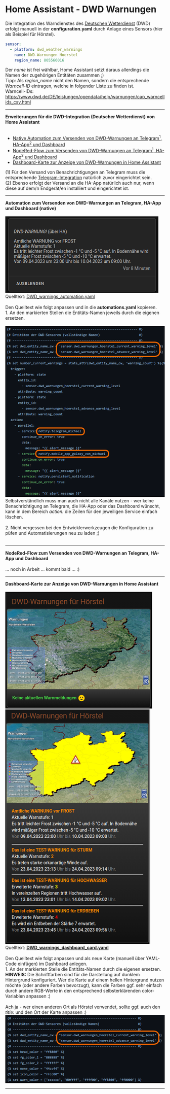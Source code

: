 # Home Assistant - DWD Warnungen

Die Integration des Warndienstes des <a href="https://www.dwd.de/">Deutschen Wetterdienst</a> (DWD) erfolgt manuell in der <b>configuration.yaml</b> durch Anlage eines Sensors (hier als Beispiel für Hörstel).<br/>
```yaml
sensor:
  - platform: dwd_weather_warnings
    name: DWD-Warnungen Hoerstel
    region_name: 805566016
```
Der <i>name</i> ist frei wählbar, Home Assistant setzt daraus allerdings die Namen der zugehörigen Entitäten zusammen ;)<br />
Tipp: Als <i>region_name</i> nicht den Namen, sondern die entsprechende <i>Warncell-ID</i> eintragen, welche in folgender Liste zu finden ist.<br />
Warncell-IDs: https://www.dwd.de/DE/leistungen/opendata/help/warnungen/cap_warncellids_csv.html

<hr>
<strong>Erweiterungen für die DWD-Integration (Deutscher Wetterdienst) von Home Assistant</strong><br />
<br />
<ul>
<li><a href="#automation">Native Automation zum Versenden von DWD-Warnungen an Telegram<sup>1</sup>, HA-App<sup>2</sup> und Dashboard</a></li>
<li><a href="#nodered">NodeRed-Flow zum Versenden von DWD-Warnungen an Telegram<sup>1</sup>, HA-App<sup>2</sup> und Dashboard</a></li>
<li><a href="#dashboard">Dashboard-Karte zur Anzeige von DWD-Warnungen in Home Assistant</a></li>
</ul>
(1) Für den Versand von Benachrichtigungen an Telegram muss die entsprechende <a href="https://www.home-assistant.io/integrations/telegram">Telegram-Integration</a> natürlich zuvor eingerichtet sein.<br />
(2) Ebenso erfolgt der Versand an die HA-App natürlich auch nur, wenn diese auf dem/n Endgerät/en installiert und eingerichtet ist.<br />

<a id="automation"></a>
<hr>
<strong>Automation zum Versenden von DWD-Warnungen an Telegram, HA-App und Dashboard (native)</strong><br />
<br />
<img src="./img/DWD_img_notification.png">
Quelltext: <a href="https://github.com/migacode/home-assistant/blob/main/dwd/DWD_warnings_automation.yaml">DWD_warnings_automation.yaml</a><br />
<br />
Den Quelltext wie folgt anpassen und in die <b>automations.yaml</b> kopieren.<br />
1. An den markierten Stellen die Entitäts-Namen jeweils durch die eigenen ersetzen.<br />
<br />
<img src="./img/DWD_img_changes_automation.png">
Selbstverständlich muss man auch nicht alle Kanäle nutzen - wer keine Benachrichtigung an Telegram, die HA-App oder das Dashboard wünscht, kann in dem Bereich <i>action:</i> die Zeilen für den jeweiligen Service einfach löschen.<br />
<br />
2. Nicht vergessen bei den Entwicklerwerkzeugen die Konfiguration zu püfen und Automatisierungen neu zu laden ;)<br />
<br />

<a id="nodered"></a>
<hr>
<strong>NodeRed-Flow zum Versenden von DWD-Warnungen an Telegram, HA-App und Dashboard</strong><br />
<br />
... noch in Arbeit ... kommt bald ... :)
<!--
<img src="./img/DWD_img_nodered_flow.png">
NodeRED-Flow: <a href="https://github.com/migacode/home-assistant/blob/main/dwd/DWD_warnings_nodered_flow.json">DWD_warnings_nodered_flow.json</a><br />
<br />
Die Datei in NodeRED importieren und wie folgt anpassen.<br />
1. Im Node 1 (DWD-Warnungen triggern) an den markierten Stellen die Entitäts-Namen geweils durch die eigenen ersetzen.<br />
Dabei beachten, als <i>msg.topic</i> den Entitäts-Namen generisch ohne Nummern, aber mit Unterstrich am Ende zu schreiben ;)<br />
<br />
<img src="./img/DWD_img_changes_flow.png">
2. Danach noch in den Nodes 7.a und 7.b jeweils den Service-Namen durch den eigenen ersetzen.<br />
Selbstverständlich muss man auch nicht alle Kanäle nutzen - wer keine Benachrichtigung an Telegram, die HA-App oder das Dashboard wünscht, kann den entsprechenden Node (7.a, 7.b, 7.c) einfach löschen.<br />
<br />
-->

<a id="dashboard"></a>
<hr>
<strong>Dashboard-Karte zur Anzeige von DWD-Warnungen in Home Assistant</strong><br />
<br />
<img src="./img/DWD_img_no_warnings.png">
<img src="./img/DWD_img_warnings.png">
Quelltext: <a href="https://github.com/migacode/home-assistant/blob/main/dwd/DWD_warnings_dashboard_card.yaml"><strong>DWD_warnings_dashboard_card.yaml</strong></a><br />
<br />
Den Quelltext wie folgt anpassen und als neue Karte (manuell über YAML-Code einfügen) im Dashboard anlegen.<br />
1. An der markierten Stelle die Entitäts-Namen durch die eigenen ersetzen.<br />
<b>HINWEIS:</b> Die Schriftfarben sind für die Darstellung auf dunklem Hintergrund konfiguriert. Wer die Karte auf einem hellen Hintergrund nutzen möchte (oder andere Farben bevorzugt), kann die Farben ggf. sehr einfach durch andere RGB-Werte in den entsprechend selbsterklärenden color-Variablen anpassen :)<br />
<br />
Ach ja - wer einen anderen Ort als Hörstel verwendet, sollte ggf. auch den <i>title:</i> und den Ort der Karte anpassen :)
<img src="./img/DWD_img_changes_dashboard.png">
<br />
<hr>
